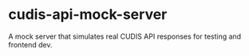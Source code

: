 # cudis-api-mock-server
A mock server that simulates real CUDIS API responses for testing and frontend dev.
